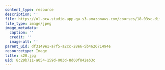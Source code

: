```yaml
---
content_type: resource
description: ''
file: https://ol-ocw-studio-app-qa.s3.amazonaws.com/courses/18-03sc-differential-equations-fall-2011/8c29b711a054159d003d8d60f842eb3c_s20.jpg
file_type: image/jpeg
image_metadata:
  caption: ''
  credit: ''
  image-alt: ''
parent_uid: df3149e1-a7f5-a2cc-28e6-5b462671494e
resourcetype: Image
title: s20.jpg
uid: 8c29b711-a054-159d-003d-8d60f842eb3c
---
```

